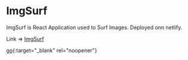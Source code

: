 # ImgSurf

ImgSurf is React Application used to Surf Images. Deployed onn netlify.

Link => <a href="https://imgsurf.netlify.chir.in/" target="_blank" rel="noopener">ImgSurf</a>

[go](http://stackoverflow.com){:target="_blank" rel="noopener"}
